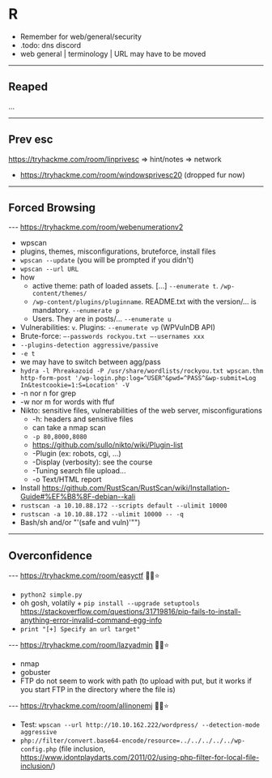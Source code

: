 # R

* Remember for web/general/security
* .todo: dns discord
* web general | terminology | URL may have to be moved

<hr>

## Reaped

...

<hr>

## Prev esc

https://tryhackme.com/room/linprivesc
=> hint/notes
=> network

* https://tryhackme.com/room/windowsprivesc20 (dropped fur now)

<hr>

## Forced Browsing

--- https://tryhackme.com/room/webenumerationv2

* wpscan
* plugins, themes, misconfigurations, bruteforce, install files
* `wpscan --update` (you will be prompted if you didn't)
* `wpscan --url URL`
* how
  * active theme: path of loaded assets. [...] `--enumerate t`. `/wp-content/themes/`
  * `/wp-content/plugins/pluginname`. README.txt with the version/... is mandatory. `--enumerate p`
  * Users. They are in posts/... `--enumerate u`
* Vulnerabilities: `v`. Plugins: `--enumerate vp` (WPVulnDB API)
* Brute-force: `–-passwords rockyou.txt –-usernames xxx`
* `--plugins-detection aggressive/passive`
* `-e t`
* we may have to switch between agg/pass
* `hydra -l Phreakazoid -P /usr/share/wordlists/rockyou.txt wpscan.thm http-form-post '/wp-login.php:log=^USER^&pwd=^PASS^&wp-submit=Log In&testcookie=1:S=Location' -V`
* -n nor n for grep
* -w nor m for words with ffuf
* Nikto: sensitive files, vulnerabilities of the web server, misconfigurations
  * -h: headers and sensitive files
  * can take a nmap scan
  * `-p 80,8000,8080`
  * https://github.com/sullo/nikto/wiki/Plugin-list
  * -Plugin (ex: robots, cgi, ...)
  * -Display (verbosity): see the course
  * -Tuning search file upload...
  * -o Text/HTML report
* Install https://github.com/RustScan/RustScan/wiki/Installation-Guide#%EF%B8%8F-debian--kali
* `rustscan -a 10.10.88.172 --scripts default --ulimit 10000`
* `rustscan -a 10.10.88.172 --ulimit 10000 -- -q`
* Bash/sh and/or \"'(safe and vuln)'\"")

<hr>

## Overconfidence

--- https://tryhackme.com/room/easyctf 🐍🐍⭐

* `python2 simple.py`
* oh gosh, volatily + `pip install --upgrade setuptools` https://stackoverflow.com/questions/31719816/pip-fails-to-install-anything-error-invalid-command-egg-info
* `print "[+] Specify an url target"`

--- https://tryhackme.com/room/lazyadmin 🐍🐍⭐

* nmap
* gobuster
* FTP do not seem to work with path (to upload with put, but it works if you start FTP in the directory where the file is)

--- https://tryhackme.com/room/allinonemj 🐍🐍⭐

* Test: `wpscan --url http://10.10.162.222/wordpress/ --detection-mode aggressive`
* `php://filter/convert.base64-encode/resource=../../../../../wp-config.php` (file inclusion, https://www.idontplaydarts.com/2011/02/using-php-filter-for-local-file-inclusion/)